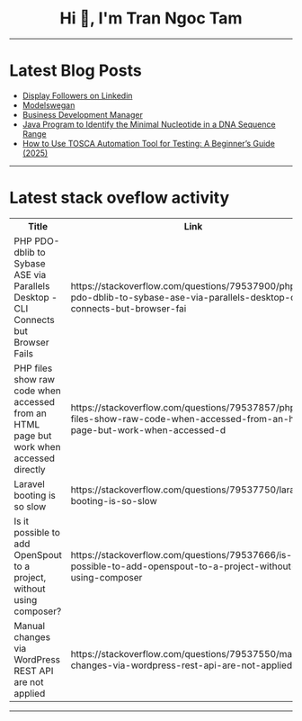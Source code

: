 <h1 align="center">Hi 👋, I'm Tran Ngoc Tam</h1>

---

# Latest Blog Posts 
<!-- BLOG-POST-LIST:START -->
- [Display Followers on Linkedin](https://dev.to/anzilone/display-followers-on-linkedin-483o)
- [Modelswegan](https://dev.to/rahul_d_69c56a981e11c6728/modelswegan-396n)
- [Business Development Manager](https://dev.to/openxai_network/business-development-manager-24fo)
- [Java Program to Identify the Minimal Nucleotide in a DNA Sequence Range](https://dev.to/pythontutorial/java-program-to-identify-the-minimal-nucleotide-in-a-dna-sequence-range-22p0)
- [How to Use TOSCA Automation Tool for Testing: A Beginner’s Guide &lpar;2025&rpar;](https://dev.to/vinay_h2kinfosys_a71b70a7/how-to-use-tosca-automation-tool-for-testing-a-beginners-guide-2025-20bi)
<!-- BLOG-POST-LIST:END -->

---

# Latest stack oveflow activity
<table>
  <tr><th>Title</th><th>Link</th></tr>
  <!-- STACKOVERFLOW:START --><tr><td>PHP PDO-dblib to Sybase ASE via Parallels Desktop - CLI Connects but Browser Fails</td><td>https://stackoverflow.com/questions/79537900/php-pdo-dblib-to-sybase-ase-via-parallels-desktop-cli-connects-but-browser-fai</td></tr><tr><td>PHP files show raw code when accessed from an HTML page but work when accessed directly</td><td>https://stackoverflow.com/questions/79537857/php-files-show-raw-code-when-accessed-from-an-html-page-but-work-when-accessed-d</td></tr><tr><td>Laravel booting is so slow</td><td>https://stackoverflow.com/questions/79537750/laravel-booting-is-so-slow</td></tr><tr><td>Is it possible to add OpenSpout to a project, without using composer?</td><td>https://stackoverflow.com/questions/79537666/is-it-possible-to-add-openspout-to-a-project-without-using-composer</td></tr><tr><td>Manual changes via WordPress REST API are not applied</td><td>https://stackoverflow.com/questions/79537550/manual-changes-via-wordpress-rest-api-are-not-applied</td></tr><!-- STACKOVERFLOW:END -->
</table>

---


